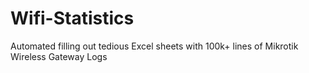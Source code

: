 # Wifi-Statistics
Automated filling out tedious Excel sheets with 100k+ lines of Mikrotik Wireless Gateway Logs

